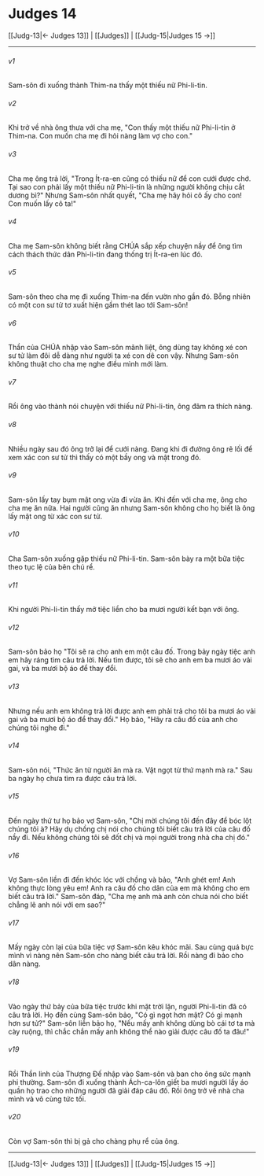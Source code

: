 # Judges 14

[[Judg-13|← Judges 13]] | [[Judges]] | [[Judg-15|Judges 15 →]]
***



###### v1 
Sam-sôn đi xuống thành Thim-na thấy một thiếu nữ Phi-li-tin. 

###### v2 
Khi trở về nhà ông thưa với cha mẹ, "Con thấy một thiếu nữ Phi-li-tin ở Thim-na. Con muốn cha mẹ đi hỏi nàng làm vợ cho con." 

###### v3 
Cha mẹ ông trả lời, "Trong Ít-ra-en cũng có thiếu nữ để con cưới được chớ. Tại sao con phải lấy một thiếu nữ Phi-li-tin là những người không chịu cắt dương bì?" Nhưng Sam-sôn nhất quyết, "Cha mẹ hãy hỏi cô ấy cho con! Con muốn lấy cô ta!" 

###### v4 
Cha mẹ Sam-sôn không biết rằng CHÚA sắp xếp chuyện nầy để ông tìm cách thách thức dân Phi-li-tin đang thống trị Ít-ra-en lúc đó. 

###### v5 
Sam-sôn theo cha mẹ đi xuống Thim-na đến vườn nho gần đó. Bỗng nhiên có một con sư tử tơ xuất hiện gầm thét lao tới Sam-sôn! 

###### v6 
Thần của CHÚA nhập vào Sam-sôn mãnh liệt, ông dùng tay không xé con sư tử làm đôi dễ dàng như người ta xé con dê con vậy. Nhưng Sam-sôn không thuật cho cha mẹ nghe điều mình mới làm. 

###### v7 
Rồi ông vào thành nói chuyện với thiếu nữ Phi-li-tin, ông đâm ra thích nàng. 

###### v8 
Nhiều ngày sau đó ông trở lại để cưới nàng. Đang khi đi đường ông rẽ lối để xem xác con sư tử thì thấy có một bầy ong và mật trong đó. 

###### v9 
Sam-sôn lấy tay bụm mật ong vừa đi vừa ăn. Khi đến với cha mẹ, ông cho cha mẹ ăn nữa. Hai người cũng ăn nhưng Sam-sôn không cho họ biết là ông lấy mật ong từ xác con sư tử. 

###### v10 
Cha Sam-sôn xuống gặp thiếu nữ Phi-li-tin. Sam-sôn bày ra một bữa tiệc theo tục lệ của bên chú rể. 

###### v11 
Khi người Phi-li-tin thấy mở tiệc liền cho ba mươi người kết bạn với ông. 

###### v12 
Sam-sôn bảo họ "Tôi sẽ ra cho anh em một câu đố. Trong bảy ngày tiệc anh em hãy ráng tìm câu trả lời. Nếu tìm được, tôi sẽ cho anh em ba mươi áo vải gai, và ba mươi bộ áo để thay đổi. 

###### v13 
Nhưng nếu anh em không trả lời được anh em phải trả cho tôi ba mươi áo vải gai và ba mươi bộ áo để thay đổi." Họ bảo, "Hãy ra câu đố của anh cho chúng tôi nghe đi." 

###### v14 
Sam-sôn nói, "Thức ăn từ người ăn mà ra. Vật ngọt từ thứ mạnh mà ra." Sau ba ngày họ chưa tìm ra được câu trả lời. 

###### v15 
Đến ngày thứ tư họ bảo vợ Sam-sôn, "Chị mời chúng tôi đến đây để bóc lột chúng tôi à? Hãy dụ chồng chị nói cho chúng tôi biết câu trả lời của câu đố nầy đi. Nếu không chúng tôi sẽ đốt chị và mọi người trong nhà cha chị đó." 

###### v16 
Vợ Sam-sôn liền đi đến khóc lóc với chồng và bảo, "Anh ghét em! Anh không thực lòng yêu em! Anh ra câu đố cho dân của em mà không cho em biết câu trả lời." Sam-sôn đáp, "Cha mẹ anh mà anh còn chưa nói cho biết chẳng lẽ anh nói với em sao?" 

###### v17 
Mấy ngày còn lại của bữa tiệc vợ Sam-sôn kêu khóc mãi. Sau cùng quá bực mình vì nàng nên Sam-sôn cho nàng biết câu trả lời. Rồi nàng đi bảo cho dân nàng. 

###### v18 
Vào ngày thứ bảy của bữa tiệc trước khi mặt trời lặn, người Phi-li-tin đã có câu trả lời. Họ đến cùng Sam-sôn bảo, "Có gì ngọt hơn mật? Có gì mạnh hơn sư tử?" Sam-sôn liền bảo họ, "Nếu mấy anh không dùng bò cái tơ ta mà cày ruộng, thì chắc chắn mấy anh không thể nào giải được câu đố ta đâu!" 

###### v19 
Rồi Thần linh của Thượng Đế nhập vào Sam-sôn và ban cho ông sức mạnh phi thường. Sam-sôn đi xuống thành Ách-ca-lôn giết ba mươi người lấy áo quần họ trao cho những người đã giải đáp câu đố. Rồi ông trở về nhà cha mình và vô cùng tức tối. 

###### v20 
Còn vợ Sam-sôn thì bị gả cho chàng phụ rể của ông.

***
[[Judg-13|← Judges 13]] | [[Judges]] | [[Judg-15|Judges 15 →]]
